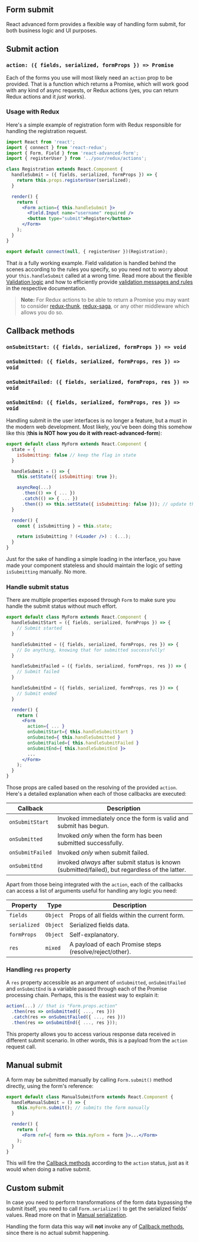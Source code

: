 ## Form submit
React advanced form provides a flexible way of handling form submit, for both business logic and UI purposes.

## Submit action
### `action: ({ fields, serialized, formProps }) => Promise`

Each of the forms you use will most likely need an `action` prop to be provided. That is a function which returns a Promise, which will work good with any kind of async requests, or Redux actions (yes, you can return Redux actions and it *just* works).

### Usage with Redux
Here's a simple example of registration form with Redux responsible for handling the registration request.
```jsx
import React from 'react';
import { connect } from 'react-redux';
import { Form, Field } from 'react-advanced-form';
import { registerUser } from '../your/redux/actions';

class Registration extends React.Component {
  handleSubmit = ({ fields, serialized, formProps }) => {
    return this.props.registerUser(serialized);
  }

  render() {
    return (
      <Form action={ this.handleSubmit }>
        <Field.Input name="username" required />
        <button type="submit">Register</button>
      </Form>
    );
  }
}

export default connect(null, { registerUser })(Registration);
```
That *is* a fully working example. Field validation is handled behind the scenes according to the rules you specify, so you need not to worry about your `this.handleSubmit` called at a wrong time. Read more about the flexible [Validation logic](./validation.md) and how to efficiently provide [validation messages and rules](./validation.md#usage-examples) in the respective documentation.

> **Note:** For Redux actions to be able to return a Promise you may want to consider [redux-thunk](https://github.com/gaearon/redux-thunk), [redux-saga](https://github.com/redux-saga/redux-saga), or any other middleware which allows you do so.

## Callback methods
### `onSubmitStart: ({ fields, serialized, formProps }) => void`
### `onSubmitted: ({ fields, serialized, formProps, res }) => void`
### `onSubmitFailed: ({ fields, serialized, formProps, res }) => void`
### `onSubmitEnd: ({ fields, serialized, formProps, res }) => void`

Handling submit in the user interfaces is no longer a feature, but a must in the modern web development. Most likely, you've been doing this somehow like this (**this is NOT how you do it with react-advanced-form**):

```jsx
export default class MyForm extends React.Component {
  state = {
    isSubmitting: false // keep the flag in state
  }

  handleSubmit = () => {
    this.setState({ isSubmitting: true });

    asyncReq(...)
      .then(() => { ... })
      .catch(() => { ... })
      .then(() => this.setState({ isSubmitting: false })); // update the state at the proper time
  }

  render() {
    const { isSubmitting } = this.state;

    return isSubmitting ? (<Loader />) : (...);
  }
}
```
Just for the sake of handling a simple loading in the interface, you have made your component stateless and should maintain the logic of setting `isSubmitting` manually. No more.

### Handle submit status
There are multiple properties exposed through `Form` to make sure you handle the submit status without much effort.

```jsx
export default class MyForm extends React.Component {
  handleSubmitStart = ({ fields, serialized, formProps }) => {
    // Submit started
  }

  handleSubmitted = ({ fields, serialized, formProps, res }) => {
    // Do anything, knowing that for submitted successfully!
  }

  handleSubmitFailed = ({ fields, serialized, formProps, res }) => {
    // Submit failed
  }

  handleSubmitEnd = ({ fields, serialized, formProps, res }) => {
    // Submit ended
  }

  render() {
    return (
      <Form
        action={ ... }
        onSubmitStart={ this.handleSubmitStart }
        onSubmited={ this.handleSubmitted }
        onSubmitFailed={ this.handleSubmitFailed }
        onSubmitEnd={ this.handleSubmitEnd }>
        ...
      </Form>
    );
  }
}
```
Those props are called based on the resolving of the provided `action`. Here's a detailed explanation when each of those callbacks are executed:

| Callback | Description |
| ---- | ----------- |
| `onSubmitStart` | Invoked immediately once the form is valid and submit has begun. |
| `onSubmitted` | Invoked *only* when the form has been submitted successfully. |
| `onSubmitFailed` | Invoked *only* when submit failed. |
| `onSubmitEnd` | invoked *always* after submit status is known (submitted/failed), but regardless of the latter. |

Apart from those being integrated with the `action`, each of the callbacks can access a list of arguments useful for handling any logic you need:

| Property | Type | Description |
| -------- | ---- | ----------- |
| `fields` | `Object` | Props of all fields within the current form. |
| `serialized`| `Object` | Serialized fields data. |
| `formProps` | `Object` | Self-explanatory. |
| `res` | `mixed` | A payload of each Promise steps (resolve/reject/other). |

### Handling `res` property
A `res` property accessible as an argument of `onSubmitted`, `onSubmitFailed` and `onSubmitEnd` is a variable passed through each of the Promise processing chain. Perhaps, this is the easiest way to explain it:

```js
action(...) // that is "Form.props.action"
  .then(res => onSubmitted({ ..., res }))
  .catch(res => onSubmitFailed({ ..., res }))
  .then(res => onSubmitEnd({ ..., res }));
```

This property allows you to access various response data received in different submit scenario. In other words, this is a payload from the `action` request call.

## Manual submit
A form may be submitted manually by calling `Form.submit()` method directly, using the form's reference:

```jsx
export default class ManualSubmitForm extends React.Component {
  handleManualSubmit = () => {
    this.myForm.submit(); // submits the form manually
  }

  render() {
    return (
      <Form ref={ form => this.myForm = form }>...</Form>
    );
  }
}
```

This will fire the [Callback methods](#callback-methods) according to the `action` status, just as it would when doing a native submit.

## Custom submit
In case you need to perform transformations of the form data bypassing the submit itself, you need to call `Form.serialize()` to get the serialized fields' values. Read more on that in [Manual serialization](./serialization.md#manual-serialization).

Handling the form data this way will **not** invoke any of [Callback methods](#callback-methods), since there is no actual submit happening.
